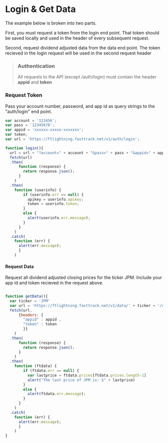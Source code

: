 # Login & Get Data

The example below is broken into two parts.

First, you must request a token from the login end point. That token should be saved locally and used in the header of every subsequent request.

Second, request dividend adjusted data from the data end point. The token recieved in the login request will be used in the second request header

> ### Authentication
> All requests to the API (except /auth/login) must contain the header **appid** and **token**


### Request Token

Pass your account number, password, and app id as query strings to the "auth/login" end point.

```javascript
var account = '123456';
var pass = '12345678';
var appid = 'xxxxxx-xxxxx-xxxxxxx';
var token;
var url = 'https://ftlightning.fasttrack.net/v1/auth/login';

function login(){
  url = url + "?account=" + account + "&pass=" + pass + "&appid=" + appid;
  fetch(url)
  .then(
      function (response) {
        return response.json();
      }
    )
  .then(
    function (userinfo) {
        if (userinfo.err == null) {
          apikey = userinfo.apikey;
          token = userinfo.token;
        }
        else {
          alert(userinfo.err.message);
        }
      }
    )
  .catch(
    function (err) {
      alert(err.message);
      }
    )
```
#### Request Data
Request all dividend adjusted closing prices for the ticker JPM. Include your app id and token recieved in the request above.

``` javascript

function getData(){
  var ticker = 'JPM' 
  var url = 'https://ftlightning.fasttrack.net/v1/data/' + ticker + '/divadjprices'
  fetch(url,
      {headers: {
        "appid" : appid ,
        "token" : token
        }}
    )
  .then(
      function (response) {
        return response.json();
      }
    )
  .then(
    function (ftdata) {
        if (ftdata.err == null) {
          var lastprice = ftdata.prices[ftdata.prices.length-1]
          alert("The last price of JPM is: $" + lastprice)
        }
        else {
          alert(ftdata.err.message);
        }
      }
    )
  .catch(
    function (err) {
      alert(err.message);
      }
    )
}
```